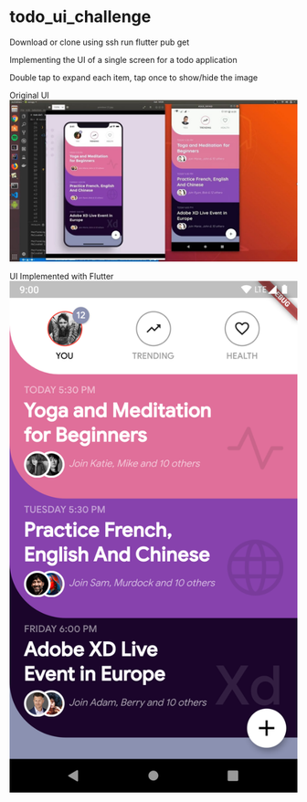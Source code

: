 # todo_ui_challenge

Download or clone using ssh
run flutter pub get

Implementing the UI of a single screen for a todo application

Double tap to expand each item, tap once to show/hide the image

Original UI
![Original UI Screenshot](todo_yt_screenshot.jpg)

UI Implemented with Flutter
![Flutter UI Screenshot](todo_flutter.png)
